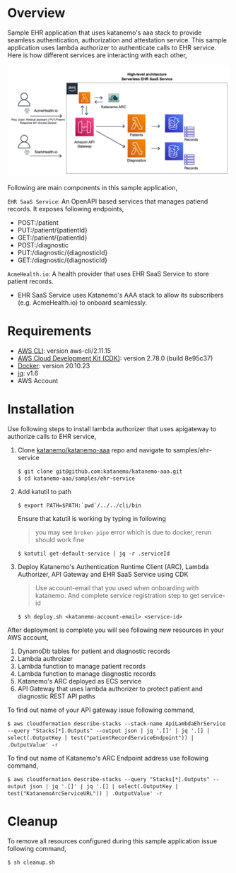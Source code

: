 # Overview
Sample EHR application that uses katanemo's aaa stack to provide seamless authentication, authorization and attestation service. This sample application uses lambda authorizer to authenticate calls to EHR service. Here is how different services are interacting with each other,

<img src="https://github.com/katanemo/katanemo-aaa/blob/main/samples/ehr-service/saas_arch.png?raw=true" width="800">

Following are main components in this sample application,

`EHR SaaS Service`: An OpenAPI based services that manages patiend records. It exposes following endpoints,

- POST:/patient
- PUT:/patient/{patientId}
- GET:/patient/{patientId}
- POST:/diagnostic
- PUT:/diagnostic/{diagnosticId}
- GET:/diagnostic/{diagnosticId}

`AcmeHealth.io`: A health provider that uses EHR SaaS Service to store patient records.

- EHR SaaS Service uses Katanemo's AAA stack to allow its subscribers (e.g. AcmeHealth.io) to onboard seamlessly.

# Requirements

- [AWS CLI](https://docs.aws.amazon.com/cli/latest/userguide/getting-started-install.html): version aws-cli/2.11.15
- [AWS Cloud Development Kit (CDK)](https://docs.aws.amazon.com/cdk/v2/guide/getting_started.html): version 2.78.0 (build 8e95c37)
- [Docker](https://docs.docker.com/get-docker/): version 20.10.23
- [jq](https://stedolan.github.io/jq/download/): v1.6
- AWS Account

# Installation

Use following steps to install lambda authorizer that uses apigateway to authorize calls to EHR service,


1. Clone [katanemo/katanemo-aaa](https://github.com/katanemo/katanemo-aaa) repo and navigate to samples/ehr-service
    ```
    $ git clone git@github.com:katanemo/katanemo-aaa.git
    $ cd katanemo-aaa/samples/ehr-service
    ```
2. Add katutil to path
    ```
    $ export PATH=$PATH:`pwd`/../../cli/bin
    ```
    Ensure that katutil is working by typing in following
    > you may see `broken pipe` error which is due to docker, rerun should work fine
    ```
    $ katutil get-default-service | jq -r .serviceId
    ```
3. Deploy Katanemo's Authentication Runtime Client (ARC), Lambda Authorizer, API Gateway and EHR SaaS Service using CDK
   > Use account-email that you used when onboarding with katanemo. And complete service registration step to get service-id
    ```
    $ sh deploy.sh <katanemo-account-email> <service-id>
    ```

After deployment is complete you will see following new resources in your AWS account,

1. DynamoDb tables for patient and diagnostic records
2. Lambda authroizer
3. Lambda function to manage patient records
4. Lambda function to manage diagnostic records
5. Katanemo's ARC deployed as ECS service
6. API Gateway that uses lambda authorizer to protect patient and diagnostic REST API paths

To find out name of your API gateway issue following command,
```
$ aws cloudformation describe-stacks --stack-name ApiLambdaEhrService --query "Stacks[*].Outputs" --output json | jq '.[]' | jq '.[] | select(.OutputKey | test("patientRecordServiceEndpoint")) | .OutputValue' -r
```

To find out name of Katanemo's ARC Endpoint address use following command,

```
$ aws cloudformation describe-stacks --query "Stacks[*].Outputs" --output json | jq '.[]' | jq '.[] | select(.OutputKey | test("KatanemoArcServiceURL")) | .OutputValue' -r
```

# Cleanup

To remove all resources configured during this sample application issue following command,
```
$ sh cleanup.sh
```
